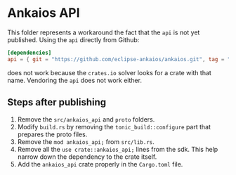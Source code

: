 # Ankaios API

This folder represents a workaround the fact that the `api` is not yet published. Using the `api` directly from Github:

```toml
[dependencies]
api = { git = "https://github.com/eclipse-ankaios/ankaios.git", tag = "v0.0.0", subdir = "api", version = "0.0.0" }
```

does not work because the `crates.io` solver looks for a crate with that name. Vendoring the `api` does not work either.

## Steps after publishing

1. Remove the `src/ankaios_api` and `proto` folders.
2. Modify `build.rs` by removing the `tonic_build::configure` part that prepares the proto files.
3. Remove the `mod ankaios_api;` from `src/lib.rs`.
4. Remove all the `use crate::ankaios_api;` lines from the sdk. This help narrow down the dependency to the crate itself.
5. Add the `ankaios_api` crate properly in the `Cargo.toml` file.